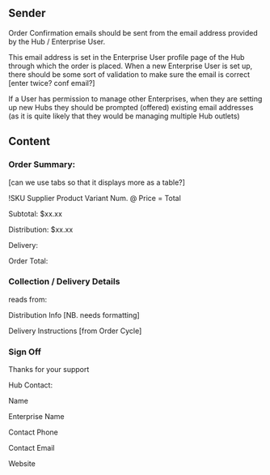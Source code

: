 ## Sender

Order Confirmation emails should be sent from the email address provided by the Hub / Enterprise User.

This email address is set in the Enterprise User profile page of the Hub through which the order is placed. 
When a new Enterprise User is set up, there should be some sort of validation to make sure the email is correct [enter twice? conf email?]

If a User has permission to manage other Enterprises, when they are setting up new Hubs they should be prompted (offered) existing email addresses (as it is quite likely that they would be managing multiple Hub outlets)

## Content

### Order Summary:
[can we use tabs so that it displays more as a table?]

!SKU  Supplier    Product   Variant   Num.  @   Price   =   Total

Subtotal: $xx.xx

Distribution: $xx.xx

Delivery: 

Order Total:

### Collection / Delivery Details
reads from:


Distribution Info [NB. needs formatting]

Delivery Instructions [from Order Cycle]

### Sign Off
Thanks for your support

Hub Contact:

Name

Enterprise Name

Contact Phone

Contact Email

Website